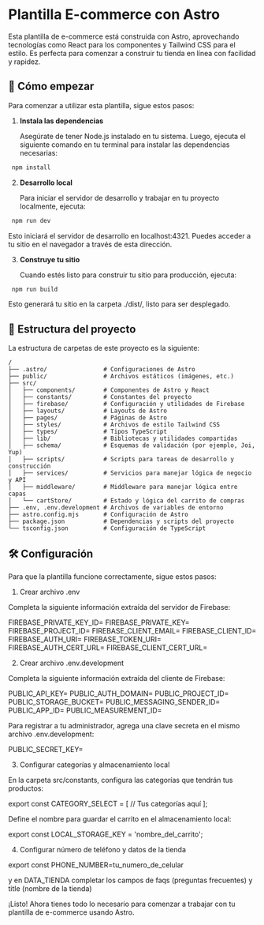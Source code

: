 # Plantilla E-commerce con Astro

Esta plantilla de e-commerce está construida con Astro, aprovechando tecnologías como React para los componentes y Tailwind CSS para el estilo. Es perfecta para comenzar a construir tu tienda en línea con facilidad y rapidez.

## 🚀 Cómo empezar

Para comenzar a utilizar esta plantilla, sigue estos pasos:

1. **Instala las dependencias**

   Asegúrate de tener Node.js instalado en tu sistema. Luego, ejecuta el siguiente comando en tu terminal para instalar las dependencias necesarias:

```sh
 npm install
```

2. **Desarrollo local**

   Para iniciar el servidor de desarrollo y trabajar en tu proyecto localmente, ejecuta:

```sh
 npm run dev
```

Esto iniciará el servidor de desarrollo en localhost:4321. Puedes acceder a tu sitio en el navegador a través de esta dirección.

3. **Construye tu sitio**

   Cuando estés listo para construir tu sitio para producción, ejecuta:

```sh
 npm run build
```

Esto generará tu sitio en la carpeta ./dist/, listo para ser desplegado.

## 📁 Estructura del proyecto

La estructura de carpetas de este proyecto es la siguiente:

```text
/
├── .astro/                # Configuraciones de Astro
├── public/                # Archivos estáticos (imágenes, etc.)
├── src/
│   ├── components/        # Componentes de Astro y React
│   ├── constants/         # Constantes del proyecto
│   ├── firebase/          # Configuración y utilidades de Firebase
│   ├── layouts/           # Layouts de Astro
│   ├── pages/             # Páginas de Astro
│   ├── styles/            # Archivos de estilo Tailwind CSS
│   ├── types/             # Tipos TypeScript
│   ├── lib/               # Bibliotecas y utilidades compartidas
│   ├── schema/            # Esquemas de validación (por ejemplo, Joi, Yup)
│   ├── scripts/           # Scripts para tareas de desarrollo y construcción
│   ├── services/          # Servicios para manejar lógica de negocio y API
│   ├── middleware/        # Middleware para manejar lógica entre capas
│   └── cartStore/         # Estado y lógica del carrito de compras
├── .env, .env.development # Archivos de variables de entorno
├── astro.config.mjs       # Configuración de Astro
├── package.json           # Dependencias y scripts del proyecto
└── tsconfig.json          # Configuración de TypeScript
```

## 🛠️ Configuración

Para que la plantilla funcione correctamente, sigue estos pasos:

1. Crear archivo .env

Completa la siguiente información extraída del servidor de Firebase:

FIREBASE_PRIVATE_KEY_ID=
FIREBASE_PRIVATE_KEY=
FIREBASE_PROJECT_ID=
FIREBASE_CLIENT_EMAIL=
FIREBASE_CLIENT_ID=
FIREBASE_AUTH_URI=
FIREBASE_TOKEN_URI=
FIREBASE_AUTH_CERT_URL=
FIREBASE_CLIENT_CERT_URL=

2. Crear archivo .env.development

Completa la siguiente información extraída del cliente de Firebase:

PUBLIC_API_KEY=
PUBLIC_AUTH_DOMAIN=
PUBLIC_PROJECT_ID=
PUBLIC_STORAGE_BUCKET=
PUBLIC_MESSAGING_SENDER_ID=
PUBLIC_APP_ID=
PUBLIC_MEASUREMENT_ID=

Para registrar a tu administrador, agrega una clave secreta en el mismo archivo .env.development:

PUBLIC_SECRET_KEY=

3. Configurar categorías y almacenamiento local

En la carpeta src/constants, configura las categorías que tendrán tus productos:

export const CATEGORY_SELECT = [
// Tus categorías aquí
];

Define el nombre para guardar el carrito en el almacenamiento local:

export const LOCAL_STORAGE_KEY = 'nombre_del_carrito';

4. Configurar número de teléfono y datos de la tienda

export const PHONE_NUMBER=tu_numero_de_celular

y en DATA_TIENDA completar los campos de faqs (preguntas frecuentes) y title (nombre de la tienda)

¡Listo! Ahora tienes todo lo necesario para comenzar a trabajar con tu plantilla de e-commerce usando Astro.
